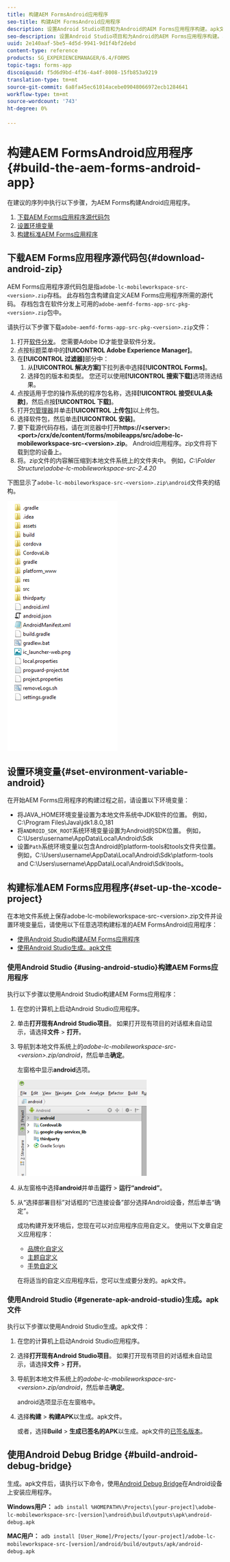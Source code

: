 ```yaml
---
title: 构建AEM FormsAndroid应用程序
seo-title: 构建AEM FormsAndroid应用程序
description: 设置Android Studio项目和为Android的AEM Forms应用程序构建。apk文件的步骤
seo-description: 设置Android Studio项目和为Android的AEM Forms应用程序构建。apk文件的步骤
uuid: 2e140aaf-5be5-4d5d-9941-9d1f4bf2debd
content-type: reference
products: SG_EXPERIENCEMANAGER/6.4/FORMS
topic-tags: forms-app
discoiquuid: f5d6d9bd-4f36-4a4f-8008-15fb853a9219
translation-type: tm+mt
source-git-commit: 6a8fa45ec61014acebe09048066972ecb1284641
workflow-type: tm+mt
source-wordcount: '743'
ht-degree: 0%

---
```



# 构建AEM FormsAndroid应用程序{#build-the-aem-forms-android-app}

在建议的序列中执行以下步骤，为AEM Forms构建Android应用程序。

1. [下载AEM Forms应用程序源代码包](#download-android-zip)
1. [设置环境变量](#set-environment-variable-android)
1. [构建标准AEM Forms应用程序](#set-up-the-xcode-project)

## 下载AEM Forms应用程序源代码包{#download-android-zip}

AEM Forms应用程序源代码包是指`adobe-lc-mobileworkspace-src-<version>.zip`存档。 此存档包含构建自定义AEM Forms应用程序所需的源代码。 存档包含在软件分发上可用的`adobe-aemfd-forms-app-src-pkg-<version>.zip`包中。

请执行以下步骤下载`adobe-aemfd-forms-app-src-pkg-<version>.zip`文件：

1. 打开[软件分发](https://experience.adobe.com/downloads)。 您需要Adobe ID才能登录软件分发。
1. 点按标题菜单中的&#x200B;**[!UICONTROL Adobe Experience Manager]**。
1. 在&#x200B;**[!UICONTROL 过滤器]**&#x200B;部分中：
   1. 从&#x200B;**[!UICONTROL 解决方案]**&#x200B;下拉列表中选择&#x200B;**[!UICONTROL Forms]**。
   2. 选择包的版本和类型。 您还可以使用&#x200B;**[!UICONTROL 搜索下载]**&#x200B;选项筛选结果。
1. 点按适用于您的操作系统的程序包名称，选择&#x200B;**[!UICONTROL 接受EULA条款]**，然后点按&#x200B;**[!UICONTROL 下载]**。
1. 打开[包管理器](https://docs.adobe.com/content/help/en/experience-manager-65/administering/contentmanagement/package-manager.html)并单击&#x200B;**[!UICONTROL 上传包]**&#x200B;以上传包。
1. 选择软件包，然后单击&#x200B;**[!UICONTROL 安装]**。
1. 要下载源代码存档，请在浏览器中打开&#x200B;**https://&lt;server>:&lt;port>/crx/de/content/forms/mobileapps/src/adobe-lc-mobileworkspace-src-&lt;version>.zip**。 Android应用程序。zip文件将下载到您的设备上。
1. 将。zip文件的内容解压缩到本地文件系统上的文件夹中。 例如，*C:\Folder Structure\adobe-lc-mobileworkspace-src-2.4.20*

下图显示了`adobe-lc-mobileworkspace-src-<version>.zip\android`文件夹的结构。

![zip_android_folder_structure](assets/zip_android_folder_structure.png)

## 设置环境变量{#set-environment-variable-android}

在开始AEM Forms应用程序的构建过程之前，请设置以下环境变量：

* 将JAVA_HOME环境变量设置为本地文件系统中JDK软件的位置。 例如，C:\Program Files\Java\jdk1.8.0_181
* 将`ANDROID_SDK_ROOT`系统环境变量设置为Android的SDK位置。 例如，C:\Users\username\AppData\Local\Android\Sdk
* 设置`Path`系统环境变量以包含Android的platform-tools和tools文件夹位置。 例如，C:\Users\username\AppData\Local\Android\Sdk\platform-tools and C:\Users\username\AppData\Local\Android\Sdk\tools。

## 构建标准AEM Forms应用程序{#set-up-the-xcode-project}

在本地文件系统上保存adobe-lc-mobileworkspace-src-&lt;version>.zip文件并设置环境变量后，请使用以下任意选项构建标准的AEM FormsAndroid应用程序：

* [使用Android Studio构建AEM Forms应用程序](#using-android-studio)
* [使用Android Studio生成。apk文件](#generate-apk-android-studio)

### 使用Android Studio {#using-android-studio}构建AEM Forms应用程序

执行以下步骤以使用Android Studio构建AEM Forms应用程序：

1. 在您的计算机上启动Android Studio应用程序。
1. 单击&#x200B;**打开现有Android Studio项目**。 如果打开现有项目的对话框未自动显示，请选择&#x200B;**文件** > **打开**。
1. 导航到本地文件系统上的&#x200B;*adobe-lc-mobileworkspace-src-&lt;version>.zip/android*，然后单击&#x200B;**确定**。

   左窗格中显示&#x200B;**android**&#x200B;选项。

   ![android_folder_studio](assets/android_folder_studio.png)

1. 从左窗格中选择&#x200B;**android**&#x200B;并单击&#x200B;**运行** > **运行“android”**。
1. 从“选择部署目标”对话框的“已连接设备”部分选择Android设备，然后单击“确定”。

   成功构建开发环境后，您现在可以对应用程序应用自定义。 使用以下文章自定义应用程序：

   * [品牌化自定义](/help/forms/using/branding-customization.md)
   * [主题自定义](/help/forms/using/theme-customization.md)
   * [手势自定义](/help/forms/using/gesture-customization.md)

   在将适当的自定义应用程序后，您可以生成要分发的。apk文件。

### 使用Android Studio {#generate-apk-android-studio}生成。apk文件

执行以下步骤以使用Android Studio生成。apk文件：

1. 在您的计算机上启动Android Studio应用程序。
1. 选择&#x200B;**打开现有Android Studio项目**。 如果打开现有项目的对话框未自动显示，请选择&#x200B;**文件** > **打开**。
1. 导航到本地文件系统上的&#x200B;*adobe-lc-mobileworkspace-src-&lt;version>.zip/android*，然后单击&#x200B;**确定**。

   android选项显示在左窗格中。

1. 选择&#x200B;**构建** > **构建APK**&#x200B;以生成。apk文件。

   或者，选择&#x200B;**Build** > **生成已签名的APK**&#x200B;以生成。apk文件的[已签名版本](https://developer.android.com/studio/publish/app-signing)。

## 使用Android Debug Bridge {#build-android-debug-bridge}

生成。apk文件后，请执行以下命令，使用[Android Debug Bridge](https://developer.android.com/tools/help/adb.html)在Android设备上安装应用程序。

**Windows用户：** `adb install %HOMEPATH%\Projects\[your-project]\adobe-lc-mobileworkspace-src-[version]\android\build\outputs\apk\android-debug.apk`

**MAC用户：** `adb install [User_Home]/Projects/[your-project]/adobe-lc-mobileworkspace-src-[version]/android/build/outputs/apk/android-debug.apk`
